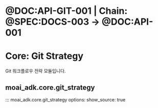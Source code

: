 # @DOC:API-GIT-001 | Chain: @SPEC:DOCS-003 -> @DOC:API-001

# Core: Git Strategy

Git 워크플로우 전략 모듈입니다.

## moai_adk.core.git_strategy

::: moai_adk.core.git_strategy
    options:
      show_source: true

